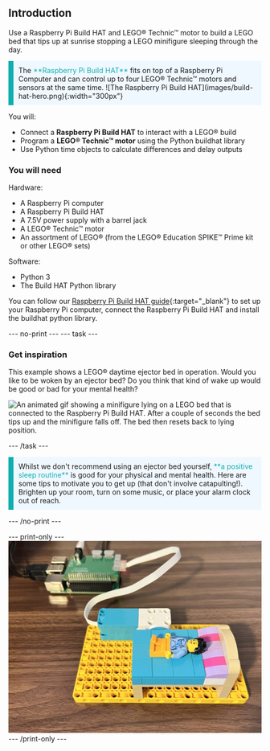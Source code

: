 ## Introduction

Use a Raspberry Pi Build HAT and LEGO® Technic™ motor to build a LEGO bed that tips up at sunrise stopping a LEGO minifigure sleeping through the day. 

<p style="border-left: solid; border-width:10px; border-color: #0faeb0; background-color: aliceblue; padding: 10px;">
The <span style="color: #0faeb0">**Raspberry Pi Build HAT**</span> fits on top of a Raspberry Pi Computer and can control up to four LEGO® Technic™ motors and sensors at the same time.
![The Raspberry Pi Build HAT](images/build-hat-hero.png){:width="300px"}
</p>

You will:
+ Connect a **Raspberry Pi Build HAT** to interact with a LEGO® build
+ Program a **LEGO® Technic™ motor** using the Python buildhat library
+ Use Python time objects to calculate differences and delay outputs

### You will need

Hardware:
+ A Raspberry Pi computer 
+ A Raspberry Pi Build HAT
+ A 7.5V power supply with a barrel jack
+ A LEGO® Technic™ motor
+ An assortment of LEGO® (from the LEGO® Education SPIKE™ Prime kit or other LEGO® sets)

Software:
+ Python 3
+ The Build HAT Python library

You can follow our [Raspberry Pi Build HAT guide](https://projects.raspberrypi.org/en/projects/build-hat-guide){:target="_blank"} to set up your Raspberry Pi computer, connect the Raspberry Pi Build HAT and install the buildhat python library.

--- no-print ---
--- task ---
### Get inspiration
<div style="display: flex; flex-wrap: wrap">
<div style="flex-basis: 175px; flex-grow: 1">  
This example shows a LEGO® daytime ejector bed in operation. Would you like to be woken by an ejector bed? Do you think that kind of wake up would be good or bad for your mental health?
</div>

![An animated gif showing a minifigure lying on a LEGO bed that is connected to the Raspberry Pi Build HAT. After a couple of seconds the bed tips up and the minifigure falls off. The bed then resets back to lying position. ](images/mixed-lego-tip.gif)

</div>
--- /task ---

<p style="border-left: solid; border-width:10px; border-color: #0faeb0; background-color: aliceblue; padding: 10px;">
Whilst we don't recommend using an ejector bed yourself, <span style="color: #0faeb0">**a positive sleep routine**</span> is good for your physical and mental health. Here are some tips to motivate you to get up (that don't involve catapulting!). Brighten up your room, turn on some music, or place your alarm clock out of reach.
</p>

--- /no-print ---

--- print-only ---
![A LEGO bed with a motor attached to the Raspberry Pi Build HAT.](images/mixed-lego-tip.png)
--- /print-only ---